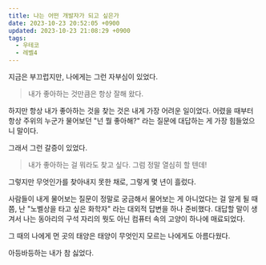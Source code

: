 ```yaml
---
title: 나는 어떤 개발자가 되고 싶은가
date: 2023-10-23 20:52:05 +0900
updated: 2023-10-23 21:08:29 +0900
tags:
  - 우테코
  - 레벨4
---
```


지금은 부끄럽지만, 나에게는 그런 자부심이 있었다.  

> 내가 좋아하는 것만큼은 항상 잘해 왔다.

하지만 항상 내가 좋아하는 것을 찾는 것은 내게 가장 어려운 일이었다.
어렸을 때부터 항상 주위의 누군가 물어보던 "넌 뭘 좋아해?" 라는 질문에 대답하는 게 가장 힘들었으니 말이다.

그래서 그런 갈증이 있었다.  

> 내가 좋아하는 걸 뭐라도 찾고 싶다. 그럼 정말 열심히 할 텐데!

그렇지만 무엇인가를 찾아내지 못한 채로, 그렇게 몇 년이 흘렀다.  

사람들이 내게 물어보는 질문이 정말로 궁금해서 물어보는 게 아니었다는 걸 알게 될 때 쯤, 난 "노벨상을 타고 싶은 화학자" 라는 대외적 답변을 하나 준비했다. 대답할 말이 생겨서 
나는 동아리의 구석 자리의 뭣도 아닌 컴퓨터 속의 고양이 하나에 매료되었다.

그 때의 나에게 먼 곳의 태양은 태양이 무엇인지 모르는 나에게도 아름다웠다.  

아등바등하는 내가 참 싫었다.  

